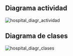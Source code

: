 ## Diagrama actividad

![hospital_diagr_actividad](https://github.com/liliguoz/ETS/assets/145054491/09072ee6-8dbb-4fe8-bcec-1f46d712f40a)

## Diagrama de clases

![hospital_diagr_clases](https://github.com/liliguoz/ETS/assets/145054491/0f6330db-61df-41cc-9f0d-9878b23ae102)



